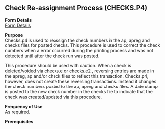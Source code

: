##  Check Re-assignment Process (CHECKS.P4)

<PageHeader />

**Form Details**  
[ Form Details ](CHECKS-P4-1/README.md)   

**Purpose**  
Checks.p4 is used to reassign the check numbers in the ap, apreg and checks
files for posted checks. This procedure is used to correct the check numbers
when a error occurred during the printing process and was not detected until
after the check run was posted.  
  
This procedure should be used with caution. When a check is deleted/voided via [ checks.e ](checks-e/README.md) or [ checks.e2 ](checks-e2/README.md) , reversing entries are made in the apreg, ap and/or check files to reflect this transaction. Checks.p4, however, does not create these reversing transactions. Instead it changes the check numbers posted to the ap, apreg and checks files. A date stamp is posted to the new check number in the checks file to indicate that the check was created/updated via this procedure.   

**Frequency of Use**  
As required.

**Prerequisites**  

<badge text= "Version 8.10.57" vertical="middle" />

<PageFooter />